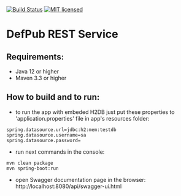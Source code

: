 [![Build Status](https://travis-ci.org/defpub/defpub-rest-service.svg?branch=master)](https://travis-ci.org/defpub/defpub-rest-service)
[![MIT licensed](https://img.shields.io/badge/license-MIT-blue.svg)](./LICENSE)

# DefPub REST Service

## Requirements:
- Java 12 or higher
- Maven 3.3 or higher

## How to build and to run:
- to run the app with embeded H2DB just put these properties to 'application.properties' file in app's resources folder:
```
spring.datasource.url=jdbc:h2:mem:testdb
spring.datasource.username=sa
spring.datasource.password=
```
- run next commands in the console:
```
mvn clean package
mvn spring-boot:run
```
- open Swagger documentation page in the browser: http://localhost:8080/api/swagger-ui.html
